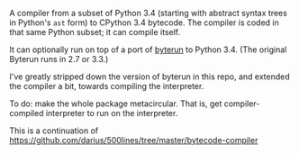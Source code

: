A compiler from a subset of Python 3.4 (starting with abstract syntax
trees in Python's `ast` form) to CPython 3.4 bytecode. The compiler is
coded in that same Python subset; it can compile itself.

It can optionally run on top of a port of
[byterun](https://github.com/nedbat/byterun) to Python 3.4. (The
original Byterun runs in 2.7 or 3.3.)

I've greatly stripped down the version of byterun in this repo, and
extended the compiler a bit, towards compiling the interpreter.

To do: make the whole package metacircular. That is, get
compiler-compiled interpreter to run on the interpreter.

This is a continuation of
https://github.com/darius/500lines/tree/master/bytecode-compiler
